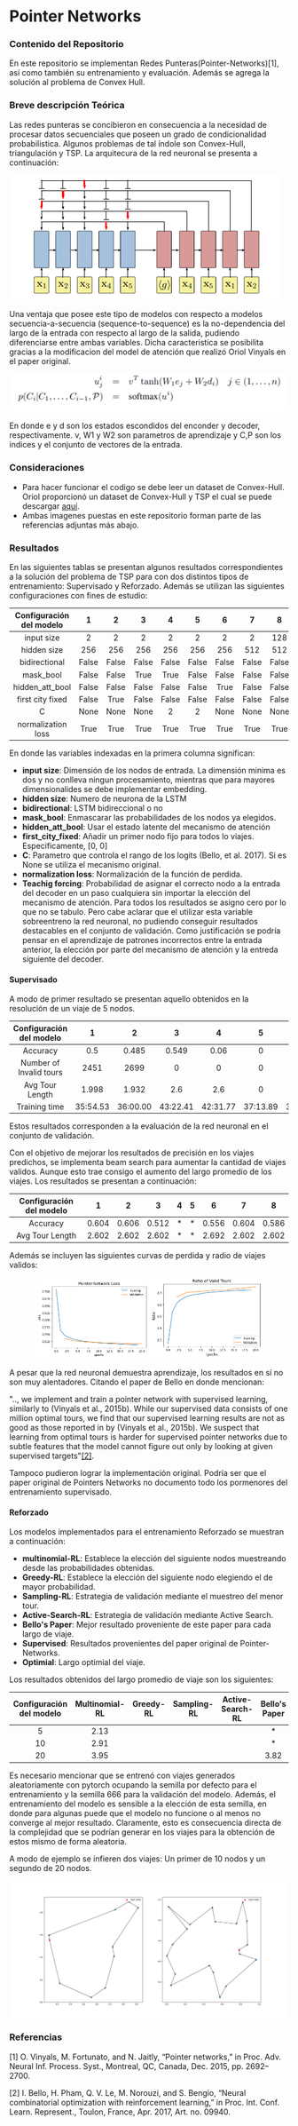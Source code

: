 # Pointer Networks

### Contenido del Repositorio

En este repositorio se implementan Redes Punteras(Pointer-Networks)[1], así como también su entrenamiento y evaluación. Además se agrega la solución al problema de Convex Hull.

### Breve descripción Teórica

Las redes punteras se concibieron en consecuencia a la necesidad de procesar datos secuenciales que poseen un grado de condicionalidad probabilistica. Algunos problemas de tal índole
son Convex-Hull, triangulación y TSP. La arquitecura de la red neuronal se presenta a continuación:

![alt text](https://github.com/JoseVillagranE/Pointer-Networks/blob/master/Images/PtrNeural.png)

Una ventaja que posee este tipo de modelos con respecto a modelos secuencia-a-secuencia (sequence-to-sequence) es la no-dependencia del largo de la entrada con respecto al largo de la salida,
pudiendo diferenciarse entre ambas variables. Dicha caracteristica se posibilita gracias a la modificacion del model de atención que realizó Oriol Vinyals en el paper original.

![alt text](https://github.com/JoseVillagranE/Pointer-Networks/blob/master/Images/eqPtr.png)

En donde e y d son los estados escondidos del enconder y decoder, respectivamente. v, W1 y W2 son parametros de aprendizaje
 y C,P son los indices y el conjunto de vectores de la entrada.

### Consideraciones

* Para hacer funcionar el codigo se debe leer un dataset de Convex-Hull. Oriol proporcionó un dataset de Convex-Hull y TSP el cual se puede descargar [aquí](https://drive.google.com/drive/folders/0B2fg8yPGn2TCMzBtS0o4Q2RJaEU).
* Ambas imagenes puestas en este repositorio forman parte de las referencias adjuntas más abajo.

### Resultados

En las siguientes tablas se presentan algunos resultados correspondientes a la solución del problema de TSP para con dos distintos tipos de entrenamiento: Supervisado y Reforzado. 
Además se utilizan las siguientes configuraciones con fines de estudio:

| Configuración del modelo 	| 1 	| 2 	| 3 	| 4 	| 5 	| 6 	| 7 	| 8 	|
|:-:	|:-:	|:-:	|:-:	|:-:	|:-:	|:-:	|:-:	|:-:	|
| input size 	| 2 	| 2 	| 2 	| 2 	| 2 	| 2 	| 2 	| 128 	|
| hidden size 	| 256 	| 256 	| 256 	| 256 	| 256 	| 256 	| 512 	| 512 	|
| bidirectional 	| False 	| False 	| False 	| False 	| False 	| False 	| False 	| False 	|
| mask_bool 	| False 	| False 	| True 	| True 	| False 	| False 	| False 	| False 	|
| hidden_att_bool 	| False 	| False 	| False 	| False 	| False 	| True 	| False 	| False 	|
| first city fixed 	| False 	| True 	| False 	| False 	| False 	| False 	| False 	| False 	|
| C 	| None 	| None 	| None 	| 2 	| 2 	| None 	| None 	| None 	|
| normalization loss 	| True 	| True 	| True 	| True 	| True 	| True 	| True 	| True 	|

En donde las variables indexadas en la primera columna significan:

* **input size**: Dimensión de los nodos de entrada. La dimensión minima es dos y no conlleva ningun procesamiento, mientras que para mayores dimensionalides se debe implementar embedding.
* **hidden size**: Numero de neurona de la LSTM
* **bidirectional**: LSTM bidireccional o no
* **mask_bool**: Enmascarar las probabilidades de los nodos ya elegidos.
* **hidden_att_bool**: Usar el estado latente del mecanismo de atención
* **first_city_fixed**: Añadir un primer nodo fijo para todos lo viajes. Especificamente, [0, 0]
* **C**: Parametro que controla el rango de los logits (Bello, et al. 2017). Si es None se utiliza el mecanismo original.
* **normalization loss**: Normalización de la función de perdida.
* **Teachig forcing**: Probabilidad de asignar el correcto nodo a la entrada del decoder en un paso cualquiera sin importar la elección del mecanismo de atención. 
			Para todos los resultados se asigno cero por lo que no se tabulo. 
			Pero cabe aclarar que el utilizar esta variable sobreentreno la red neuronal, no pudiendo conseguir resultados destacables en el conjunto de validación. Como justificación se podría pensar en el aprendizaje de patrones incorrectos entre la entrada anterior, la elección por parte del mecanismo de atención y la entreda siguiente del decoder. 

#### Supervisado

A modo de primer resultado se presentan aquello obtenidos en la resolución de un viaje de 5 nodos.

| Configuración del modelo 	| 1 	| 2 	| 3 	| 4 	| 5 	| 6 	| 7 	| 8 	|
|:-:	|:-:	|:-:	|:-:	|:-:	|:-:	|:-:	|:-:	|:-:	|
| Accuracy 	| 0.5 	| 0.485 	| 0.549 	| 0.06 	| 0 	| 0.418 	| 0.504 	| 0.498 	|
| Number of Invalid tours 	| 2451 	| 2699 	| 0 	| 0 	| 0 	| 3442 	| 2440 	| 2314 	|
|           Avg Tour Length 	| 1.998 	| 1.932 	| 2.6 	| 2.6 	| 0 	| 1.742 	| 1.999 	| * 	|
| Training time 	| 35:54.53 	| 36:00.00 	| 43:22.41 	| 42:31.77 	| 37:13.89 	| 37:10.23 	| 37:33.9 	| 41:10.55 	|


Estos resultados corresponden a la evaluación de la red neuronal en el conjunto de validación. 

Con el objetivo de mejorar los resultados de precisión en los viajes predichos, se implementa beam search para aumentar la cantidad de viajes validos. Aunque esto trae consigo el aumento del largo promedio de los viajes. Los resultados se presentan a continuación:

| Configuración del modelo 	| 1 	| 2 	| 3 	| 4 	| 5 	| 6 	| 7 	| 8 	|
|:-:	|:-:	|:-:	|:-:	|:-:	|:-:	|:-:	|:-:	|:-:	|
| Accuracy 	| 0.604 	| 0.606 	| 0.512 	| * 	| * 	| 0.556 	| 0.604 	| 0.586 	|
| Avg Tour Length 	| 2.602 	| 2.602 	| 2.602 	| * 	| * 	| 2.692 	| 2.602 	| 2.602 	|

Además se incluyen las siguientes curvas de perdida y radio de viajes validos:

<p align="middle">
  <img src="https://github.com/JoseVillagranE/Pointer-Networks/blob/master/Images/Loss.png" height="50%" width="40%" />
  <img src="https://github.com/JoseVillagranE/Pointer-Networks/blob/master/Images/Ratio.png" height="50%" width="40%" />
</p>

A pesar que la red neuronal demuestra aprendizaje, los resultados en sí no son muy alentadores. Citando el paper de Bello en donde mencionan:

".., we implement and train a pointer network with supervised learning, similarly to (Vinyals et al., 2015b). While our supervised data 
consists of one million optimal tours, we find that our supervised learning results are not as good as those reported in by (Vinyals et al., 2015b). We suspect that learning from optimal tours is harder for
supervised pointer networks due to subtle features that the model cannot figure out only by looking at given supervised targets"[[2]](#2).

Tampoco pudieron lograr la implementación original. Podría ser que el paper original de Pointers Networks no documento todo los pormenores del entrenamiento supervisado.

#### Reforzado

Los modelos implementados para el entrenamiento Reforzado se muestran a continuación:


* **multinomial-RL**: Establece la elección del siguiente nodos muestreando desde las probabilidades obtenidas.
* **Greedy-RL**: Establece la elección del siguiente nodo elegiendo el de mayor probabilidad.
* **Sampling-RL**: Estrategia de validación mediante el muestreo del menor tour.
* **Active-Search-RL**: Estrategia de validación mediante Active Search.
* **Bello's Paper**: Mejor resultado proveniente de este paper para cada largo de viaje.
* **Supervised**: Resultados provenientes del paper original de Pointer-Networks.
* **Optimial**: Largo optimial del viaje.

Los resultados obtenidos del largo promedio de viaje son los siguientes:

| Configuración del modelo 	| Multinomial-RL 	| Greedy-RL 	| Sampling-RL 	| Active-Search-RL 	| Bello's Paper 	| Supervised 	| Optimal 	|
|:-:	|:-:	|:-:	|:-:	|:-:	|:-:	|:-:	|:-:	|
| 5 	| 2.13	|  	|  	|  	| * 	| 2.12 	| 2.12 	|
| 10 	| 2.91 	|  	|  	|  	| * 	| 2.88 	| 2.87 	|
| 20 	| 3.95 	|  	|  	|  	| 3.82 	| 3.88 	| 3.82 	|

Es necesario mencionar que se entrenó con viajes generados aleatoriamente con pytorch ocupando la semilla por defecto para el entrenamiento y la semilla 666 para la validación del modelo.
Además, el entrenamiento del modelo es sensible a la elección de esta semilla, en donde para algunas puede que el modelo no funcione o al menos no converge al mejor resultado. Claramente, esto es consecuencia directa de la complejidad
que se podrían generar en los viajes para la obtención de estos mismo de forma aleatoria. 

A modo de ejemplo se infieren dos viajes: Un primer de 10 nodos y un segundo de 20 nodos.

![alt text](https://github.com/JoseVillagranE/Pointer-Networks/blob/master/Images/examples_10_20.png)

### Referencias
<a id="1">[1]</a>
O. Vinyals, M. Fortunato, and N. Jaitly, “Pointer networks,” in Proc. Adv. Neural Inf. Process. Syst., Montreal, QC, Canada, Dec. 2015, pp. 2692–2700.

<a id="2">[2]</a>
I. Bello, H. Pham, Q. V. Le, M. Norouzi, and S. Bengio, “Neural combinatorial optimization with reinforcement learning,” in Proc. Int. Conf. Learn. Represent., Toulon, France, Apr. 2017, Art. no. 09940.


 

 